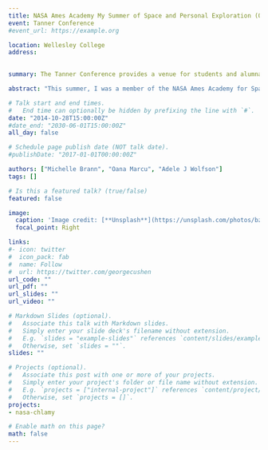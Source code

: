 ```yaml
---
title: NASA Ames Academy My Summer of Space and Personal Exploration (Oral)
event: Tanner Conference
#event_url: https://example.org

location: Wellesley College
address:
 

summary: The Tanner Conference provides a venue for students and alumnae to reflect critically upon, analyze, and share their off-campus experiences with others in the College community

abstract: "This summer, I was a member of the NASA Ames Academy for Space Exploration which mentors future leaders of the American Space Program by exposure to how the system works. As a research associate, I spent the majority of my time working on my individual research using algae as a model organism to understand the intracellular response to stress as it relates to evolution and mitigating this response during spaceflight. As a member of the “Academite” team comprised of nine other engineers and scientists, I developed and collected data for our Carbon dioxide and Germinating Seed (COGS) Study towards the ultimate goal of human settlement beyond Earth. Additionally, I had the opportunity to meet numerous figureheads in the space industry and to tour other NASA centers and private aerospace companies. Through this challenging and unforgettable summer as a leader, I confirmed my passion for a career in the space industry."

# Talk start and end times.
#   End time can optionally be hidden by prefixing the line with `#`.
date: "2014-10-28T15:00:00Z"
#date_end: "2030-06-01T15:00:00Z"
all_day: false

# Schedule page publish date (NOT talk date).
#publishDate: "2017-01-01T00:00:00Z"

authors: ["Michelle Brann", "Oana Marcu", "Adele J Wolfson"]
tags: []

# Is this a featured talk? (true/false)
featured: false

image:
  caption: 'Image credit: [**Unsplash**](https://unsplash.com/photos/bzdhc5b3Bxs)'
  focal_point: Right

links:
#- icon: twitter
#  icon_pack: fab
#  name: Follow
#  url: https://twitter.com/georgecushen
url_code: ""
url_pdf: ""
url_slides: ""
url_video: ""

# Markdown Slides (optional).
#   Associate this talk with Markdown slides.
#   Simply enter your slide deck's filename without extension.
#   E.g. `slides = "example-slides"` references `content/slides/example-slides.md`.
#   Otherwise, set `slides = ""`.
slides: ""

# Projects (optional).
#   Associate this post with one or more of your projects.
#   Simply enter your project's folder or file name without extension.
#   E.g. `projects = ["internal-project"]` references `content/project/deep-learning/index.md`.
#   Otherwise, set `projects = []`.
projects:
- nasa-chlamy

# Enable math on this page?
math: false
---
```



